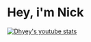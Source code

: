 # Hey, i'm Nick
[![Dhyey's youtube stats](https://youtube-stats-card.vercel.app/api?channelid=UCDSLBzfHUpIQiSFFz1pL5lw)](https://www.youtube.com/@StrandedClone)
